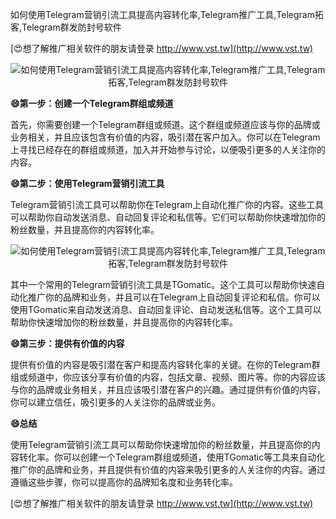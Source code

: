 如何使用Telegram营销引流工具提高内容转化率,Telegram推广工具,Telegram拓客,Telegram群发防封号软件

[😍想了解推广相关软件的朋友请登录 http://www.vst.tw](http://www.vst.tw)

 <center><img src="https://vst.tw/MP4/tuiguang/png/5.png" alt="如何使用Telegram营销引流工具提高内容转化率,Telegram推广工具,Telegram拓客,Telegram群发防封号软件"></center>

**😄第一步：创建一个Telegram群组或频道**

首先，你需要创建一个Telegram群组或频道。这个群组或频道应该与你的品牌或业务相关，并且应该包含有价值的内容，吸引潜在客户加入。你可以在Telegram上寻找已经存在的群组或频道，加入并开始参与讨论，以便吸引更多的人关注你的内容。

**😄第二步：使用Telegram营销引流工具**

Telegram营销引流工具可以帮助你在Telegram上自动化推广你的内容。这些工具可以帮助你自动发送消息、自动回复评论和私信等。它们可以帮助你快速增加你的粉丝数量，并且提高你的内容转化率。

 <center><img src="https://vst.tw/MP4/tuiguang/png/4.png" alt="如何使用Telegram营销引流工具提高内容转化率,Telegram推广工具,Telegram拓客,Telegram群发防封号软件"></center>

其中一个常用的Telegram营销引流工具是TGomatic。这个工具可以帮助你快速自动化推广你的品牌和业务，并且可以在Telegram上自动回复评论和私信。你可以使用TGomatic来自动发送消息、自动回复评论、自动发送私信等。这个工具可以帮助你快速增加你的粉丝数量，并且提高你的内容转化率。

**😄第三步：提供有价值的内容**

提供有价值的内容是吸引潜在客户和提高内容转化率的关键。在你的Telegram群组或频道中，你应该分享有价值的内容，包括文章、视频、图片等。你的内容应该与你的品牌或业务相关，并且应该吸引潜在客户的兴趣。通过提供有价值的内容，你可以建立信任，吸引更多的人关注你的品牌或业务。

**😄总结**

使用Telegram营销引流工具可以帮助你快速增加你的粉丝数量，并且提高你的内容转化率。你可以创建一个Telegram群组或频道，使用TGomatic等工具来自动化推广你的品牌和业务，并且提供有价值的内容来吸引更多的人关注你的内容。通过遵循这些步骤，你可以提高你的品牌知名度和业务转化率。

[😍想了解推广相关软件的朋友请登录 http://www.vst.tw](http://www.vst.tw)



